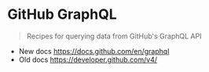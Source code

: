# GitHub GraphQL
> Recipes for querying data from GitHub's GraphQL API

- New docs https://docs.github.com/en/graphql
- Old docs https://developer.github.com/v4/
